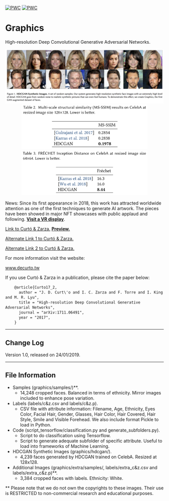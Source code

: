 [![PWC](https://img.shields.io/endpoint.svg?url=https://paperswithcode.com/badge/high-resolution-deep-convolutional-generative/image-generation-on-celeba-128x128)](https://paperswithcode.com/sota/image-generation-on-celeba-128x128?p=high-resolution-deep-convolutional-generative)
[![PWC](https://img.shields.io/endpoint.svg?url=https://paperswithcode.com/badge/high-resolution-deep-convolutional-generative/image-generation-on-celeba-64x64)](https://paperswithcode.com/sota/image-generation-on-celeba-64x64?p=high-resolution-deep-convolutional-generative)

# Graphics

High-resolution Deep Convolutional Generative Adversarial Networks.

<p align="center">
<img src="hdcgan.png" width="800">
<img src="HDCGAN_table.png" width="400">
<img src="frechet.png" width="400">
</p>

News: Since its first appearance in 2018, this work has attracted worldwide attention as one of the first techniques to generate AI artwork. The pieces have been showed in major NFT showcases with public applaud and following. <a href="https://oncyber.io/decurto"><strong>Visit a VR display</strong></a>. 


<a href="https://drive.google.com/file/d/1XqD0BQdyIwh2YYNfUm8c-hYb_xwgz7jx/view?usp=sharing">Link to Curtó & Zarza.</a>
<a href="https://share.weiyun.com/5OflkxB"><strong>Preview.</strong></a>

<a href="https://share.weiyun.com/5L7sP3a">Alternate Link 1 to Curtó & Zarza.</a>

<a href="https://share.weiyun.com/5cyKdpb">Alternate Link 2 to Curtó & Zarza.</a>

For more information visit the website:

  www.decurto.tw

If you use Curtó & Zarza in a publication, please cite the paper below:

        @article{Curto17_2,
          author = "J. D. Curt\'o and I. C. Zarza and F. Torre and I. King and M. R. Lyu",
          title = "High-resolution Deep Convolutional Generative Adversarial Networks",
          journal = "arXiv:1711.06491",
          year = "2017",
        }

--------------------------------------------------------
Change Log
--------------------------------------------------------

Version 1.0, released on 24/01/2019.

--------------------------------------------------------
File Information
--------------------------------------------------------

- Samples (graphics/samples/)**.
  - 14,248 cropped faces. Balanced in terms of ethnicity. Mirror images included to enhance pose variation.
- Labels (labels/c&z.csv and labels/c&z.p).
  - CSV file with attribute information: Filename, Age, Ethnicity, Eyes Color, Facial Hair, Gender, Glasses, Hair Color, Hair Covered, Hair Style, Smile and Visible Forehead.
We also include format Pickle to load in Python.
- Code (script_tensorflow/classification.py and generate_subfolders.py).
  - Script to do classification using Tensorflow.
  - Script to generate adequate subfolder of specific attribute. Useful to load into frameworks of Machine Learning.
- HDCGAN Synthetic Images (graphics/hdcgan/).
  - 4,239 faces generated by HDCGAN trained on CelebA. Resized at 128x128.
- Additional Images (graphics/extra/samples/, labels/extra_c&z.csv and labels/extra_c&z.p)**.
  - 3,384 cropped faces with labels. Ethnicity: White.

** Please note that we do not own the copyrights to these images. Their use is RESTRICTED to non-commercial research and educational purposes.
